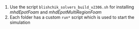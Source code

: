 
1. Use the script `blishchik_solvers_build_v2306.sh` for installing _mhdEpotFoam_ and _mhdEpotMultiRegionFoam_
2. Each folder has a custom `run*` script which is used to start the simulation
